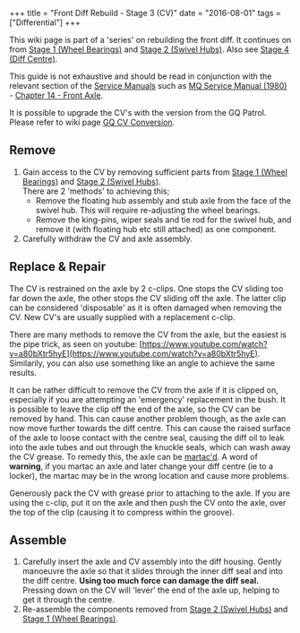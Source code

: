 +++
title = "Front Diff Rebuild - Stage 3 (CV)"
date = "2016-08-01"
tags = ["Differential"]
+++

This wiki page is part of a 'series' on rebuilding the front diff. It continues on from [Stage 1 (Wheel Bearings)][Wiki: stage 1] and [Stage 2 (Swivel Hubs)][Wiki: stage 2]. Also see [Stage 4 (Diff Centre)][Wiki: stage 4].

This guide is not exhaustive and should be read in conjunction with the relevant section of the [Service Manuals](/service-manuals/) such as [MQ Service Manual (1980)](/service-manuals/mq-service-manual-1980/) - [Chapter 14 - Front Axle](/service-manuals/mq-service-manual-1980/chapter-14-front-axle/ "service-manuals").

It is possible to upgrade the CV's with the version from the GQ Patrol. Please refer to wiki page [GQ CV Conversion][Wiki: gq cv].

## Remove

1.  Gain access to the CV by removing sufficient parts from [Stage 1 (Wheel Bearings)][Wiki: stage 1] and [Stage 2 (Swivel Hubs)][Wiki: stage 2].<br>
    There are 2 'methods' to achieving this;
    *   Remove the floating hub assembly and stub axle from the face of the swivel hub. This will require re-adjusting the wheel bearings.
    *   Remove the king-pins, wiper seals and tie rod for the swivel hub, and remove it (with floating hub etc still attached) as one component.
2.  Carefully withdraw the CV and axle assembly.

## Replace & Repair

The CV is restrained on the axle by 2 c-clips. One stops the CV sliding too far down the axle, the other stops the CV sliding off the axle. The latter clip can be considered 'disposable' as it is often damaged when removing the CV. New CV's are usually supplied with a replacement c-clip.

There are many methods to remove the CV from the axle, but the easiest is the pipe trick, as seen on youtube: [https://www.youtube.com/watch?v=a80bXtr5hyE](https://www.youtube.com/watch?v=a80bXtr5hyE). Similarily, you can also use something like an angle to achieve the same results.

It can be rather difficult to remove the CV from the axle if it is clipped on, especially if you are attempting an 'emergency' replacement in the bush. It is possible to leave the clip off the end of the axle, so the CV can be removed by hand. This can cause another problem though, as the axle can now move further towards the diff centre. This can cause the raised surface of the axle to loose contact with the centre seal, causing the diff oil to leak into the axle tubes and out through the knuckle seals, which can wash away the CV grease. To remedy this, the axle can be [martac'd](http://www.island4x4.com/4x4tech/axle/toyotaaxletack/index.html). A word of **warning**, if you martac an axle and later change your diff centre (ie to a locker), the martac may be in the wrong location and cause more problems.

Generously pack the CV with grease prior to attaching to the axle. If you are using the c-clip, put it on the axle and then push the CV onto the axle, over the top of the clip (causing it to compress within the groove).

## Assemble

1.  Carefully insert the axle and CV assembly into the diff housing. Gently manoeuvre the axle so that it slides through the inner diff seal and into the diff centre. **Using too much force can damage the diff seal.** Pressing down on the CV will 'lever' the end of the axle up, helping to get it through the centre.
2.  Re-assemble the components removed from [Stage 2 (Swivel Hubs)][Wiki: stage 2] and [Stage 1 (Wheel Bearings)][Wiki: stage 1].


[Wiki: stage 1]: /wiki/differential/stage-1-wheel-bearings
[Wiki: stage 2]: /wiki/differential/stage-2-swivel-hubs
[Wiki: stage 4]: /wiki/differential/stage-4-diff-centre
[Wiki: gq cv]: /wiki/differential/gq-cv-conversion
